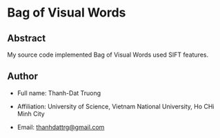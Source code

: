 # Bag of Visual Words

## Abstract

My source code implemented Bag of Visual Words used SIFT features.

## Author

+ Full name: Thanh-Dat Truong

+ Affiliation: University of Science, Vietnam National University, Ho CHi Minh City

+ Email: thanhdattrg@gmail.com

